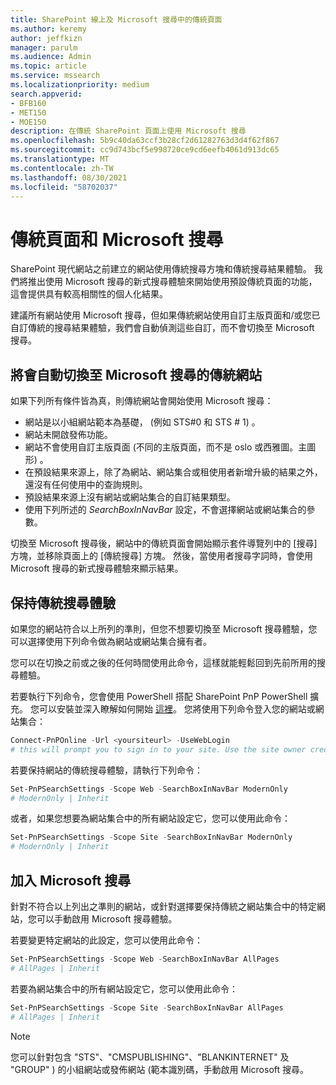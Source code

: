 ```yaml
---
title: SharePoint 線上及 Microsoft 搜尋中的傳統頁面
ms.author: keremy
author: jeffkizn
manager: parulm
ms.audience: Admin
ms.topic: article
ms.service: mssearch
ms.localizationpriority: medium
search.appverid:
- BFB160
- MET150
- MOE150
description: 在傳統 SharePoint 頁面上使用 Microsoft 搜尋
ms.openlocfilehash: 5b9c40da63ccf3b28cf2d61282763d3d4f62f867
ms.sourcegitcommit: cc9d743bcf5e998720ce9cd6eefb4061d913dc65
ms.translationtype: MT
ms.contentlocale: zh-TW
ms.lasthandoff: 08/30/2021
ms.locfileid: "58702037"
---
```

# <a name="classic-pages-and-microsoft-search"></a>傳統頁面和 Microsoft 搜尋

SharePoint 現代網站之前建立的網站使用傳統搜尋方塊和傳統搜尋結果體驗。 我們將推出使用 Microsoft 搜尋的新式搜尋體驗來開始使用預設傳統頁面的功能，這會提供具有較高相關性的個人化結果。

建議所有網站使用 Microsoft 搜尋，但如果傳統網站使用自訂主版頁面和/或您已自訂傳統的搜尋結果體驗，我們會自動偵測這些自訂，而不會切換至 Microsoft 搜尋。

## <a name="classic-sites-that-will-automatically-switch-to-microsoft-search"></a>將會自動切換至 Microsoft 搜尋的傳統網站

如果下列所有條件皆為真，則傳統網站會開始使用 Microsoft 搜尋：

* 網站是以小組網站範本為基礎， (例如 STS#0 和 STS # 1) 。
* 網站未開啟發佈功能。
* 網站不會使用自訂主版頁面 (不同的主版頁面，而不是 oslo 或西雅圖。主圖形) 。
* 在預設結果來源上，除了為網站、網站集合或租使用者新增升級的結果之外，還沒有任何使用中的查詢規則。
* 預設結果來源上沒有網站或網站集合的自訂結果類型。
* 使用下列所述的 *SearchBoxInNavBar* 設定，不會選擇網站或網站集合的參數。

切換至 Microsoft 搜尋後，網站中的傳統頁面會開始顯示套件導覽列中的 [搜尋] 方塊，並移除頁面上的 [傳統搜尋] 方塊。 然後，當使用者搜尋字詞時，會使用 Microsoft 搜尋的新式搜尋體驗來顯示結果。

## <a name="staying-with-the-classic-search-experience"></a>保持傳統搜尋體驗

如果您的網站符合以上所列的準則，但您不想要切換至 Microsoft 搜尋體驗，您可以選擇使用下列命令做為網站或網站集合擁有者。

您可以在切換之前或之後的任何時間使用此命令，這樣就能輕鬆回到先前所用的搜尋體驗。

若要執行下列命令，您會使用 PowerShell 搭配 SharePoint PnP PowerShell 擴充。 您可以安裝並深入瞭解如何開始 [這裡](/powershell/sharepoint/sharepoint-pnp/sharepoint-pnp-cmdlets?view=sharepoint-ps)。 您將使用下列命令登入您的網站或網站集合：

```powershell
Connect-PnPOnline -Url <yoursiteurl> -UseWebLogin
# this will prompt you to sign in to your site. Use the site owner credentials.
```

若要保持網站的傳統搜尋體驗，請執行下列命令：

```powershell
Set-PnPSearchSettings -Scope Web -SearchBoxInNavBar ModernOnly
# ModernOnly | Inherit
```

或者，如果您想要為網站集合中的所有網站設定它，您可以使用此命令：

```powershell
Set-PnPSearchSettings -Scope Site -SearchBoxInNavBar ModernOnly
# ModernOnly | Inherit
```

## <a name="opting-into-microsoft-search"></a>加入 Microsoft 搜尋

針對不符合以上列出之準則的網站，或針對選擇要保持傳統之網站集合中的特定網站，您可以手動啟用 Microsoft 搜尋體驗。

若要變更特定網站的此設定，您可以使用此命令：

```powershell
Set-PnPSearchSettings -Scope Web -SearchBoxInNavBar AllPages
# AllPages | Inherit
```

若要為網站集合中的所有網站設定它，您可以使用此命令：

```powershell
Set-PnPSearchSettings -Scope Site -SearchBoxInNavBar AllPages
# AllPages | Inherit
```

> [!NOTE]
> 您可以針對包含 "STS"、"CMSPUBLISHING"、"BLANKINTERNET" 及 "GROUP" ) 的小組網站或發佈網站 (範本識別碼，手動啟用 Microsoft 搜尋。
